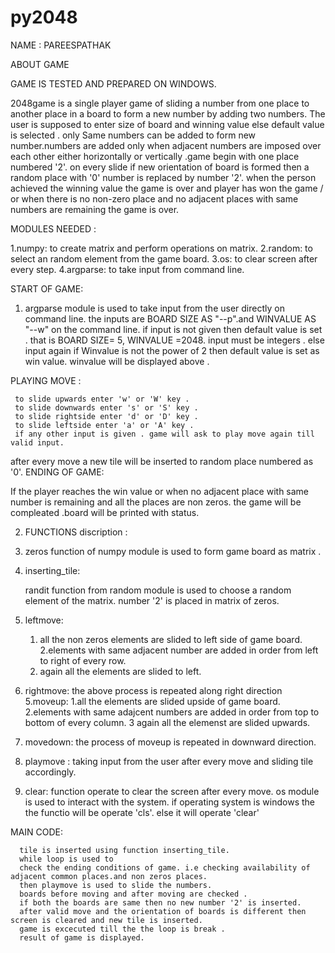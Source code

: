 # py2048
NAME : PAREESPATHAK

ABOUT GAME 

GAME IS TESTED AND PREPARED ON WINDOWS.

2048game is a single player game of sliding a number from one place to another place in a board to form a new number by adding two numbers.
The user is supposed to enter size of board and winning value else default value is selected .
only Same numbers can be added to form new number.numbers are added only when adjacent numbers are imposed over each other 
either horizontally or vertically .game begin with one place numbered '2'.
on every slide if new orientation of board is formed then a random place with '0' number is replaced by number '2'.
when the person achieved the winning value the game is over and player has won the game /
or when there is no non-zero place and no adjacent places with same numbers are remaining the game is over.

MODULES NEEDED :

1.numpy: to create matrix and perform operations on matrix.
2.random: to select an random element from the game board.
3.os: to clear screen after every step.
4.argparse: to take input from command line.

START OF GAME:

1. argparse module is used to take input from the user directly on command line.
   the inputs are BOARD SIZE AS "--p".and WINVALUE AS "--w" on the command line.
   if input is not given then default value is set . that is BOARD SIZE= 5, WINVALUE =2048.
   input must be integers . else input again if Winvalue is not the power of 2 then default value is set as win value.
   winvalue will be displayed above .
   
PLAYING MOVE :

     to slide upwards enter 'w' or 'W' key .
     to slide downwards enter 's' or 'S' key .
     to slide rightside enter 'd' or 'D' key .
     to slide leftside enter 'a' or 'A' key .
     if any other input is given . game will ask to play move again till valid input.

 after every move a new tile will be inserted to random place numbered as '0'.
 ENDING OF GAME:
 
  If the player reaches the win value  or when no adjacent place with same number is remaining and all the places are non zeros.
  the game will be compleated .board will be printed with status.
 
2. FUNCTIONS discription :

  1. zeros function of numpy module is used to form game board as matrix .
  2. inserting_tile:
  
     randit function from random module is used to choose a random element of the matrix.
     number '2' is placed in matrix of zeros.
  3. leftmove:
     1. all the non zeros elements are slided to left side of game board.
     2.elements with same adjacent number are added in order from left to right of every row.
     3. again all the elements are slided to left.
   4. rightmove:
      the above process is repeated along right direction
   5.moveup:
     1.all the elements are slided upside of game board.
     2.elements with same adajcent numbers are added in order from top to bottom of every column.
     3 again all the elemenst are slided upwards.
   6. movedown:
      the process of moveup is repeated in downward direction.
   7. playmove :
      taking input from the user after every move and sliding tile accordingly.
   8. clear:
      function operate to clear the screen after every move.
      os module is used to interact with the system.
      if operating system is windows the the functio will be operate 'cls'.
      else it will operate 'clear'
      
   MAIN CODE:
   
      tile is inserted using function inserting_tile.
      while loop is used to 
      check the ending conditions of game. i.e checking availability of adjacent common places.and non zeros places.
      then playmove is used to slide the numbers.
      boards before moving and after moving are checked .
      if both the boards are same then no new number '2' is inserted.
      after valid move and the orientation of boards is different then  screen is cleared and new tile is inserted.
      game is excecuted till the the loop is break .
      result of game is displayed.
   
